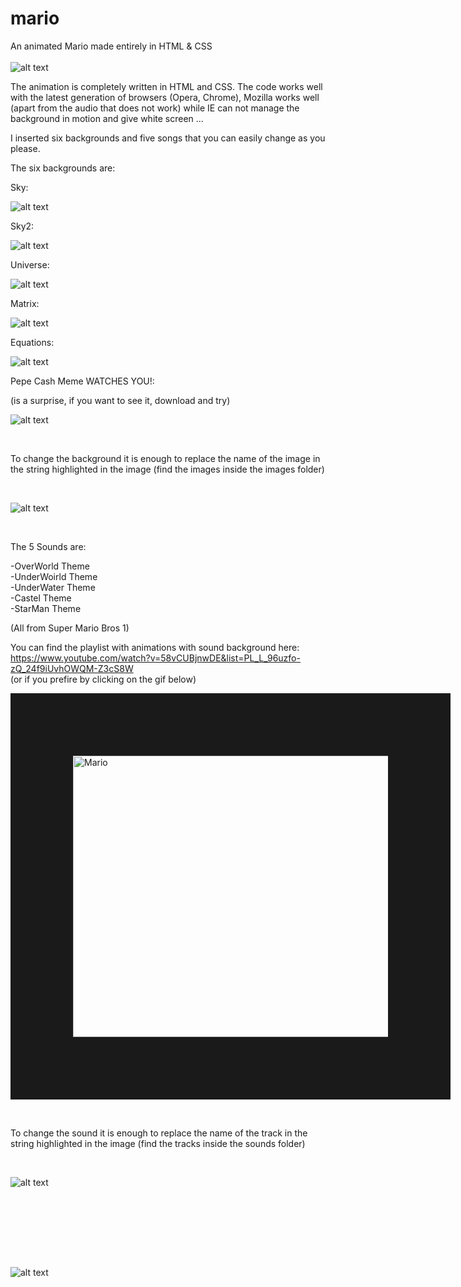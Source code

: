 # mario
An animated Mario made entirely in HTML &amp; CSS
</br></br>
![alt text](https://i.imgur.com/kCUEkXn.gif)

The animation is completely written in HTML and CSS.
The code works well with the latest generation of browsers (Opera, Chrome), Mozilla works well (apart from the audio that does not work) while IE can not manage the background in motion and give white screen ...

I inserted six backgrounds and five songs that you can easily change as you please.

The six backgrounds are:

Sky:

![alt text](https://media.giphy.com/media/cmzmU7WbsHKz5J5DlE/giphy.gif)


Sky2:

![alt text](https://media.giphy.com/media/1wmaXJrQgsqW1K6V3g/giphy.gif)


Universe:

![alt text](https://media.giphy.com/media/2yzEKoVnd7ls51cvQE/giphy.gif)



Matrix:

![alt text](https://media.giphy.com/media/1n8A53RShvs0dvt8ai/giphy.gif)


Equations:

![alt text](https://media.giphy.com/media/dSdVPEwn3E4bVveAGq/giphy.gif)


Pepe Cash Meme WATCHES YOU!:
</br>

(is a surprise, if you want to see it, download and try)

![alt text](https://i.imgur.com/Oetzc6E.gif)

</br>

To change the background it is enough to replace the name of the image in the string highlighted in the image (find the images inside the images folder)

</br>

![alt text](https://i.imgur.com/YB81bmQ.jpg)


</br>

The 5 Sounds are:

-OverWorld Theme
</br>
-UnderWoirld Theme
</br>
-UnderWater Theme
</br>
-Castel Theme
</br>
-StarMan Theme


(All from Super Mario Bros 1)

You can find the playlist with animations with sound background here:
</br>
https://www.youtube.com/watch?v=58vCUBjnwDE&list=PL_L_96uzfo-zQ_24f9iUvhOWQM-Z3cS8W
</br>
(or if you prefire by clicking on the gif below)
</br>

<a href="https://www.youtube.com/watch?v=58vCUBjnwDE&list=PL_L_96uzfo-zQ_24f9iUvhOWQM-Z3cS8W
" target="_blank"><img src="https://media.giphy.com/media/XbZ1FZ4xtzDKE/giphy.gif" 
alt="Mario" width="600" height="450" border="100" /></a> 


</br>


To change the sound it is enough to replace the name of the track in the string highlighted in the image (find the tracks inside the sounds folder)

</br>

![alt text](https://i.imgur.com/k5hENy5.jpg)


</br>


</br> </br> </br> </br>


![alt text](https://media.giphy.com/media/2ni8VcquiPJG2K44FJ/giphy.gif)
